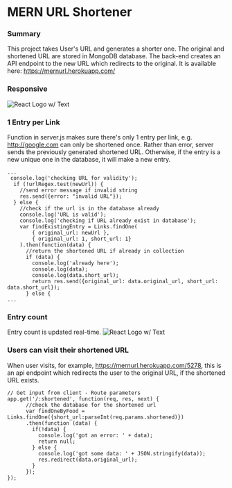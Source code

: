 # MERN URL Shortener

### Summary
This project takes User's URL and generates a shorter one. The original and shortened URL are stored in MongoDB database. The back-end creates an API endpoint to the new URL which redirects to the original. It is available here: https://mernurl.herokuapp.com/

### Responsive
![React Logo w/ Text](http://fromgaming.com/portfolio2/static/media/urlshortner-markup.fc5bb0b8.png)

### 1 Entry per Link
Function in server.js makes sure there's only 1 entry per link, e.g. http://google.com can only be shortened once. Rather than error, server sends the previously generated shortened URL. Otherwise, if the entry is a new unique one in the database, it will make a new entry.
```
...
 console.log('checking URL for validity');
  if (!urlRegex.test(newUrl)) {
    //send error message if invalid string
    res.send({error: "invalid URL"});
  } else {
    //check if the url is in the database already
    console.log('URL is valid');
    console.log('checking if URL already exist in database');
    var findExistingEntry = Links.findOne(
        { original_url: newUrl },
        { original_url: 1, short_url: 1}
    ).then(function(data) {
      //return the shortened URL if already in collection
      if (data) {
        console.log('already here');
        console.log(data);
        console.log(data.short_url);
        return res.send({original_url: data.original_url, short_url: data.short_url});
      } else {
...
```

### Entry count
Entry count is updated real-time.
![React Logo w/ Text](http://fromgaming.com/portfolio2/static/media/urlshortner-markup.fc5bb0b8.png)

### Users can visit their shortened URL
When user visits, for example, https://mernurl.herokuapp.com/5278, this is an api endpoint which redirects the user to the original URL, if the shortened URL exists.
```
// Get input from client - Route parameters 
app.get('/:shortened', function(req, res, next) {
      //check the database for the shortened url
      var findOneByFood = Links.findOne({short_url:parseInt(req.params.shortened)})
      .then(function (data) {
        if(!data) {
          console.log('got an error: ' + data);
          return null;
        } else {
          console.log('got some data: ' + JSON.stringify(data));
          res.redirect(data.original_url);
        }
      });
});
```

